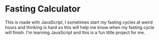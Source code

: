 # Fasting Calculator
This is made with JavaScript, I sometimes start my fasting cycles at weird hours and thinking is hard so this will help me know when my fasting cycle will finish.
I'm learning JavaScript and this is a fun little project for me.
